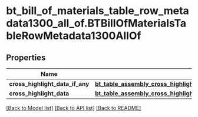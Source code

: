 # bt_bill_of_materials_table_row_metadata1300_all_of.BTBillOfMaterialsTableRowMetadata1300AllOf

## Properties
Name | Type | Description | Notes
------------ | ------------- | ------------- | -------------
**cross_highlight_data_if_any** | [**bt_table_assembly_cross_highlight_data2675.BTTableAssemblyCrossHighlightData2675**](BTTableAssemblyCrossHighlightData2675.md) |  | [optional] 
**cross_highlight_data** | [**bt_table_assembly_cross_highlight_data2675.BTTableAssemblyCrossHighlightData2675**](BTTableAssemblyCrossHighlightData2675.md) |  | [optional] 

[[Back to Model list]](../README.md#documentation-for-models) [[Back to API list]](../README.md#documentation-for-api-endpoints) [[Back to README]](../README.md)



